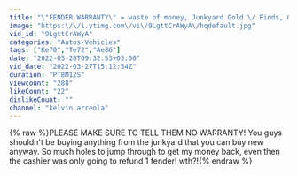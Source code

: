 ```yaml
---
title: "\"FENDER WARRANTY\" = waste of money, Junkyard Gold \/ Finds, GTO and Miata"
image: "https:\/\/i.ytimg.com\/vi\/9LgttCrAWyA\/hqdefault.jpg"
vid_id: "9LgttCrAWyA"
categories: "Autos-Vehicles"
tags: ["Ke70","Te72","Ae86"]
date: "2022-03-28T09:32:53+03:00"
vid_date: "2022-03-27T15:12:54Z"
duration: "PT8M12S"
viewcount: "288"
likeCount: "22"
dislikeCount: ""
channel: "kelvin arreola"
---
```

{% raw %}PLEASE MAKE SURE TO TELL THEM NO WARRANTY! You guys shouldn't be buying anything from the junkyard that you can buy new anyway. So much holes to jump through to get my money back, even then the cashier was only going to refund 1 fender! wth?!{% endraw %}
